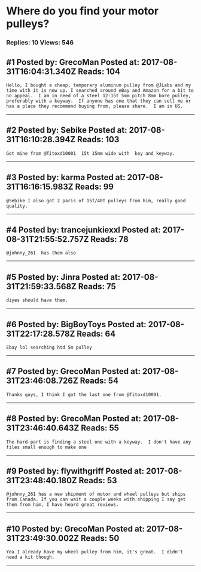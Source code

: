 # Where do you find your motor pulleys?

### Replies: 10 Views: 546

## \#1 Posted by: GrecoMan Posted at: 2017-08-31T16:04:31.340Z Reads: 104

```
Hello, I bought a cheap, temporary aluminum pulley from @JLabs and my time with it is now up. I searched around eBay and Amazon for a bit to no appeal.  I am in need of a steel 12-15t 5mm pitch 8mm bore pulley, preferably with a keyway.  If anyone has one that they can sell me or has a place they recommend buying from, please share.  I am in US.
```

---
## \#2 Posted by: Sebike Posted at: 2017-08-31T16:10:28.394Z Reads: 103

```
Got mine from @Titoxd10001  15t 15mm wide with  key and keyway.
```

---
## \#3 Posted by: karma Posted at: 2017-08-31T16:16:15.983Z Reads: 99

```
@Sebike I also got 2 paris of 15T/40T pulleys from him, really good quality.
```

---
## \#4 Posted by: trancejunkiexxl Posted at: 2017-08-31T21:55:52.757Z Reads: 78

```
@johnny_261  has them also
```

---
## \#5 Posted by: Jinra Posted at: 2017-08-31T21:59:33.568Z Reads: 75

```
diyes should have them.
```

---
## \#6 Posted by: BigBoyToys Posted at: 2017-08-31T22:17:28.578Z Reads: 64

```
Ebay lol searching htd 5m pulley
```

---
## \#7 Posted by: GrecoMan Posted at: 2017-08-31T23:46:08.726Z Reads: 54

```
Thanks guys, I think I got the last one from @Titoxd10001.
```

---
## \#8 Posted by: GrecoMan Posted at: 2017-08-31T23:46:40.643Z Reads: 55

```
The hard part is finding a steel one with a keyway.  I don't have any files small enough to make one
```

---
## \#9 Posted by: flywithgriff Posted at: 2017-08-31T23:48:40.180Z Reads: 53

```
@johnny_261 has a new shipment of motor and wheel pulleys but ships from Canada. If you can wait a couple weeks with shipping I say get them from him, I have heard great reviews.
```

---
## \#10 Posted by: GrecoMan Posted at: 2017-08-31T23:49:30.002Z Reads: 50

```
Yea I already have my wheel pulley from him, it's great.  I didn't need a kit though.
```

---
